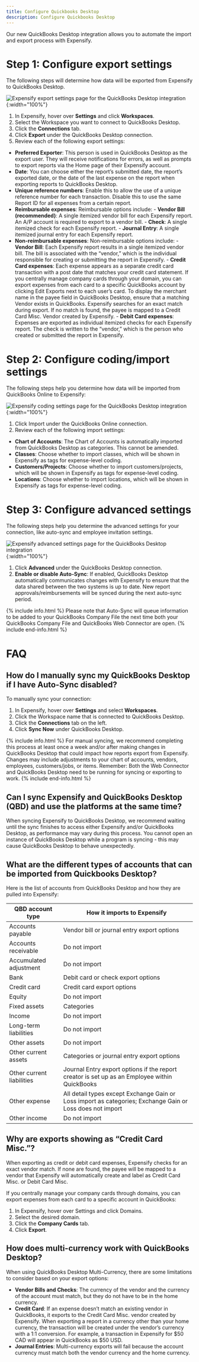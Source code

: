 ```yaml
---
title: Configure Quickbooks Desktop
description: Configure Quickbooks Desktop
---
```

Our new QuickBooks Desktop integration allows you to automate the import and export process with Expensify.

# Step 1: Configure export settings
The following steps will determine how data will be exported from Expensify to QuickBooks Desktop.

![Expensify export settings page for the QuickBooks Desktop integration](https://help.expensify.com/assets/images/quickbooks-desktop-export-settings.png
){:width="100%"}

1. In Expensify, hover over **Settings** and click **Workspaces**.
2. Select the Workspace you want to connect to QuickBooks Desktop.
3. Click the **Connections** tab. 
4. Click **Export** under the QuickBooks Desktop connection.
5. Review each of the following export settings:
- **Preferred Exporter**: This person is used in QuickBooks Desktop as the export user. They will receive notifications for errors, as well as prompts to export reports via the Home page of their Expensify account.
- **Date**: You can choose either the report’s submitted date, the report’s exported date, or the date of the last expense on the report when exporting reports to QuickBooks Desktop.
- **Unique reference numbers**: Enable this to allow the use of a unique reference number for each transaction. Disable this to use the same Report ID for all expenses from a certain report.
- **Reimbursable expenses**: Reimbursable options include:
        - **Vendor Bill (recommended)**: A single itemized vendor bill for each Expensify report. An A/P account is required to export to a vendor bill.
        - **Check**: A single itemized check for each Expensify report.
        - **Journal Entry**: A single itemized journal entry for each Expensify report.
- **Non-reimbursable expenses**: Non-reimbursable options include:
        - **Vendor Bill**: Each Expensify report results in a single itemized vendor bill. The bill is associated with the “vendor,” which is the individual responsible for creating or submitting the report in Expensify.
        - **Credit Card expenses**: Each expense appears as a separate credit card transaction with a post date that matches your credit card statement. If you centrally manage company cards through your domain, you can export expenses from each card to a specific QuickBooks account by clicking Edit Exports next to each user’s card. To display the merchant name in the payee field in QuickBooks Desktop, ensure that a matching Vendor exists in QuickBooks. Expensify searches for an exact match during export. If no match is found, the payee is mapped to a Credit Card Misc. Vendor created by Expensify.
        - **Debit Card expenses**: Expenses are exported as individual itemized checks for each Expensify report. The check is written to the “vendor,” which is the person who created or submitted the report in Expensify.

# Step 2: Configure coding/import settings

The following steps help you determine how data will be imported from QuickBooks Online to Expensify:

![Expensify coding settings page for the QuickBooks Desktop integration](https://help.expensify.com/assets/images/quickbooks-desktop-coding-settings.png){:width="100%"}

1. Click Import under the QuickBooks Online connection.
2. Review each of the following import settings:
- **Chart of Accounts**: The Chart of Accounts is automatically imported from QuickBooks Desktop as categories. This cannot be amended.
- **Classes**: Choose whether to import classes, which will be shown in Expensify as tags for expense-level coding.
- **Customers/Projects**: Choose whether to import customers/projects, which will be shown in Expensify as tags for expense-level coding.
- **Locations**: Choose whether to import locations, which will be shown in Expensify as tags for expense-level coding.

# Step 3: Configure advanced settings

The following steps help you determine the advanced settings for your connection, like auto-sync and employee invitation settings.

![Expensify advanced settings page for the QuickBooks Desktop integration](https://help.expensify.com/assets/images/quickbooks-desktop-advanced-settings.png
){:width="100%"}

1. Click **Advanced** under the QuickBooks Desktop connection.
2. **Enable or disable Auto-Sync**: If enabled, QuickBooks Desktop automatically communicates changes with Expensify to ensure that the data shared between the two systems is up to date. New report approvals/reimbursements will be synced during the next auto-sync period.

{% include info.html %}
Please note that Auto-Sync will queue information to be added to your QuickBooks Company File the next time both your QuickBooks Company File and QuickBooks Web Connector are open.
{% include end-info.html %}

# FAQ

## **How do I manually sync my QuickBooks Desktop if I have Auto-Sync disabled?**

To manually sync your connection: 

1. In Expensify, hover over **Settings** and select **Workspaces**. 
2. Click the Workspace name that is connected to QuickBooks Desktop.
3. Click the **Connections** tab on the left. 
4. Click **Sync Now** under QuickBooks Desktop.

{% include info.html %}
For manual syncing, we recommend completing this process at least once a week and/or after making changes in QuickBooks Desktop that could impact how reports export from Expensify. Changes may include adjustments to your chart of accounts, vendors, employees, customers/jobs, or items. Remember: Both the Web Connector and QuickBooks Desktop need to be running for syncing or exporting to work.
{% include end-info.html %}

## **Can I sync Expensify and QuickBooks Desktop (QBD) and use the platforms at the same time?**

When syncing Expensify to QuickBooks Desktop, we recommend waiting until the sync finishes to access either Expensify and/or QuickBooks Desktop, as performance may vary during this process. You cannot open an instance of QuickBooks Desktop while a program is syncing - this may cause QuickBooks Desktop to behave unexpectedly.

## **What are the different types of accounts that can be imported from Quickbooks Desktop?**

Here is the list of accounts from QuickBooks Desktop and how they are pulled into Expensify:

| QBD account type  | How it imports to Expensify |
| ------------- | ------------- |
| Accounts payable  | Vendor bill or journal entry export options  |
| Accounts receivable  | Do not import  |
| Accumulated adjustment  | Do not import  |
| Bank  | Debit card or check export options  |
| Credit card  | Credit card export options  |
| Equity  | Do not import  |
| Fixed assets  | Categories  |
| Income  | Do not import  |
| Long-term liabilities  | Do not import  |
| Other assets  | Do not import  |
| Other current assets  | Categories or journal entry export options  |
| Other current liabilities  | Journal Entry export options if the report creator is set up as an Employee within QuickBooks  |
| Other expense  | All detail types except Exchange Gain or Loss import as categories; Exchange Gain or Loss does not import  |
| Other income  | Do not import  |

## **Why are exports showing as “Credit Card Misc.”?**

When exporting as credit or debit card expenses, Expensify checks for an exact vendor match. If none are found, the payee will be mapped to a vendor that Expensify will automatically create and label as Credit Card Misc. or Debit Card Misc. 

If you centrally manage your company cards through domains, you can export expenses from each card to a specific account in QuickBooks:

1. In Expensify, hover over Settings and click Domains.
2. Select the desired domain.
3. Click the **Company Cards** tab. 
4. Click **Export**.

## **How does multi-currency work with QuickBooks Desktop?**

When using QuickBooks Desktop Multi-Currency, there are some limitations to consider based on your export options:

- **Vendor Bills and Checks**: The currency of the vendor and the currency of the account must match, but they do not have to be in the home currency.
- **Credit Card**: If an expense doesn’t match an existing vendor in QuickBooks, it exports to the Credit Card Misc. vendor created by Expensify. When exporting a report in a currency other than your home currency, the transaction will be created under the vendor’s currency with a 1:1 conversion. For example, a transaction in Expensify for $50 CAD will appear in QuickBooks as $50 USD.
- **Journal Entries**: Multi-currency exports will fail because the account currency must match both the vendor currency and the home currency.
